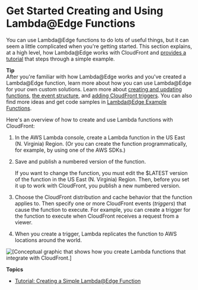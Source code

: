 # Get Started Creating and Using Lambda@Edge Functions<a name="lambda-edge-how-it-works"></a>

You can use Lambda@Edge functions to do lots of useful things, but it can seem a little complicated when you're getting started\. This section explains, at a high level, how Lambda@Edge works with CloudFront and [provides a tutorial](https://docs.aws.amazon.com/AmazonCloudFront/latest/DeveloperGuide/lambda-edge-how-it-works-tutorial.html) that steps through a simple example\.

**Tip**  
After you're familiar with how Lambda@Edge works and you've created a Lambda@Edge function, learn more about how you can use Lambda@Edge for your own custom solutions\. Learn more about [ creating and updating functions](https://docs.aws.amazon.com/AmazonCloudFront/latest/DeveloperGuide/lambda-edge-create-function.html), [ the event structure](https://docs.aws.amazon.com/AmazonCloudFront/latest/DeveloperGuide/lambda-event-structure.html), and [ adding CloudFront triggers](https://docs.aws.amazon.com/AmazonCloudFront/latest/DeveloperGuide/lambda-edge-add-triggers.html)\. You can also find more ideas and get code samples in [Lambda@Edge Example Functions](lambda-examples.md)\.

Here's an overview of how to create and use Lambda functions with CloudFront:

1. In the AWS Lambda console, create a Lambda function in the US East \(N\. Virginia\) Region\. \(Or you can create the function programmatically, for example, by using one of the AWS SDKs\.\) 

1. Save and publish a numbered version of the function\.

   If you want to change the function, you must edit the $LATEST version of the function in the US East \(N\. Virginia\) Region\. Then, before you set it up to work with CloudFront, you publish a new numbered version\.

1. Choose the CloudFront distribution and cache behavior that the function applies to\. Then specify one or more CloudFront events \(*triggers*\) that cause the function to execute\. For example, you can create a trigger for the function to execute when CloudFront receives a request from a viewer\.

1. When you create a trigger, Lambda replicates the function to AWS locations around the world\.

![\[Conceptual graphic that shows how you create Lambda functions that integrate with CloudFront.\]](http://docs.aws.amazon.com/AmazonCloudFront/latest/DeveloperGuide/images/lambda-creation-workflow-aws-location.png)

**Topics**
+ [Tutorial: Creating a Simple Lambda@Edge Function](lambda-edge-how-it-works-tutorial.md)